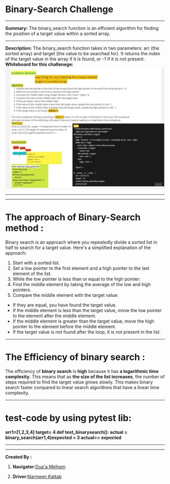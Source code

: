 # Binary-Search Challenge
****
**Summary:**
The binary_search function is an efficient algorithm for finding the position of a target value within a sorted array.
****
**Description:**
The binary_search function takes in two parameters: arr (the sorted array) and target (the value to be searched for). It returns the index of the target value in the array if it is found, or -1 if it is not present.
**Whiteboard  for this challenege:**
![whiteboard](./Untitled%20(10).jpg)
*********



**********
# The approach of Binary-Search method :
Binary search is an approach where you repeatedly divide a sorted list in half to search for a target value. Here's a simplified explanation of the approach:

1. Start with a sorted list.
2. Set a low pointer to the first element and a high pointer to the last element of the list.
3. While the low pointer is less than or equal to the high pointer:
4. Find the middle element by taking the average of the low and high pointers.
5. Compare the middle element with the target value:
- If they are equal, you have found the target value.
- If the middle element is less than the target value, move the low pointer to the element after the middle element.
- If the middle element is greater than the target value, move the high pointer to the element before the middle element.
- If the target value is not found after the loop, it is not present in the list.
******
# The Efficiency of **binary search** :
The efficiency of **binary search** is **high** because it has **a logarithmic time complexity**. This means that as **the size of the list increases**, the number of steps required to find the target value grows slowly. This makes binary search faster compared to linear search algorithms that have a linear time complexity.
****
# test-code by using pytest lib:
**arr1=[1,2,3,4]
target= 4
def test_binarysearch():
    actual = binary_search(arr1,4)expected = 3
    actual== expected**
   *********

***
**Created By :**
1. **Navigater:**[Dua'a Melhem](https://github.com/doaamelhem96)

2.  **Driver:**[Narmeen Kattab ](https://github.com/Narmeenalkatab)